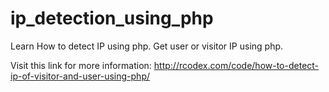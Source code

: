 # ip_detection_using_php
Learn How to detect IP using php. Get user or visitor IP using php.

Visit this link for more information:
http://rcodex.com/code/how-to-detect-ip-of-visitor-and-user-using-php/
